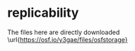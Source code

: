 # replicability

The files here are directly downloaded \url{https://osf.io/y3gae/files/osfstorage}
